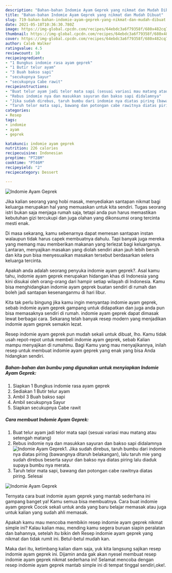 ```yaml
---
description: "Bahan-bahan Indomie Ayam Geprek yang nikmat dan Mudah Dibuat"
title: "Bahan-bahan Indomie Ayam Geprek yang nikmat dan Mudah Dibuat"
slug: 719-bahan-bahan-indomie-ayam-geprek-yang-nikmat-dan-mudah-dibuat
date: 2021-05-18T10:36:30.780Z
image: https://img-global.cpcdn.com/recipes/64ebdc3a6f79358f/680x482cq70/indomie-ayam-geprek-foto-resep-utama.jpg
thumbnail: https://img-global.cpcdn.com/recipes/64ebdc3a6f79358f/680x482cq70/indomie-ayam-geprek-foto-resep-utama.jpg
cover: https://img-global.cpcdn.com/recipes/64ebdc3a6f79358f/680x482cq70/indomie-ayam-geprek-foto-resep-utama.jpg
author: Caleb Walker
ratingvalue: 4.5
reviewcount: 10
recipeingredient:
- "1 Bungkus indomie rasa ayam geprek"
- "1 Butir telur ayam"
- "3 Buah bakso sapi"
- "secukupnya Sayur"
- "secukupnya Cabe rawit"
recipeinstructions:
- "Buat telur ayam jadi telor mata sapi (sesuai variasi mau matang atau setengah matang)"
- "Rebus indomie nya dan masukkan sayuran dan bakso sapi didalamnya"
- "Jika sudah direbus, taruh bumbu dari indomie nya diatas piring (bawangnya ditaruh belakangan), lalu taruh mie yang sudah direbus beserta sayur dan bakso nya diatas piring lalu diaduk supaya bumbu nya merata."
- "Taruh telor mata sapi, bawang dan potongan cabe rawitnya diatas piring. Selesai"
categories:
- Resep
tags:
- indomie
- ayam
- geprek

katakunci: indomie ayam geprek 
nutrition: 226 calories
recipecuisine: Indonesian
preptime: "PT28M"
cooktime: "PT46M"
recipeyield: "2"
recipecategory: Dessert

---
```



![Indomie Ayam Geprek](https://img-global.cpcdn.com/recipes/64ebdc3a6f79358f/680x482cq70/indomie-ayam-geprek-foto-resep-utama.jpg)

Jika kalian seorang yang hobi masak, menyediakan santapan nikmat bagi keluarga merupakan hal yang memuaskan untuk kita sendiri. Tugas seorang istri bukan saja menjaga rumah saja, tetapi anda pun harus memastikan kebutuhan gizi tercukupi dan juga olahan yang dikonsumsi orang tercinta mesti enak.

Di masa  sekarang, kamu sebenarnya dapat memesan santapan instan walaupun tidak harus capek membuatnya dahulu. Tapi banyak juga mereka yang memang mau memberikan makanan yang terlezat bagi keluarganya. Lantaran, menyajikan masakan yang diolah sendiri akan jauh lebih bersih dan kita pun bisa menyesuaikan masakan tersebut berdasarkan selera keluarga tercinta. 



Apakah anda adalah seorang penyuka indomie ayam geprek?. Asal kamu tahu, indomie ayam geprek merupakan hidangan khas di Indonesia yang kini disukai oleh orang-orang dari hampir setiap wilayah di Indonesia. Kamu bisa menghidangkan indomie ayam geprek buatan sendiri di rumah dan boleh jadi santapan kesenanganmu di hari libur.

Kita tak perlu bingung jika kamu ingin menyantap indomie ayam geprek, sebab indomie ayam geprek gampang untuk didapatkan dan juga anda pun bisa memasaknya sendiri di rumah. indomie ayam geprek dapat dimasak lewat berbagai cara. Sekarang telah banyak resep modern yang menjadikan indomie ayam geprek semakin lezat.

Resep indomie ayam geprek pun mudah sekali untuk dibuat, lho. Kamu tidak usah repot-repot untuk membeli indomie ayam geprek, sebab Kalian mampu menyajikan di rumahmu. Bagi Kamu yang mau menyajikannya, inilah resep untuk membuat indomie ayam geprek yang enak yang bisa Anda hidangkan sendiri.

<!--inarticleads1-->

##### Bahan-bahan dan bumbu yang digunakan untuk menyiapkan Indomie Ayam Geprek:

1. Siapkan 1 Bungkus indomie rasa ayam geprek
1. Sediakan 1 Butir telur ayam
1. Ambil 3 Buah bakso sapi
1. Ambil secukupnya Sayur
1. Siapkan secukupnya Cabe rawit




<!--inarticleads2-->

##### Cara membuat Indomie Ayam Geprek:

1. Buat telur ayam jadi telor mata sapi (sesuai variasi mau matang atau setengah matang)
1. Rebus indomie nya dan masukkan sayuran dan bakso sapi didalamnya
<img src="https://img-global.cpcdn.com/steps/2e5c4aa84599a37e/160x128cq70/indomie-ayam-geprek-langkah-memasak-2-foto.jpg" alt="Indomie Ayam Geprek">1. Jika sudah direbus, taruh bumbu dari indomie nya diatas piring (bawangnya ditaruh belakangan), lalu taruh mie yang sudah direbus beserta sayur dan bakso nya diatas piring lalu diaduk supaya bumbu nya merata.
1. Taruh telor mata sapi, bawang dan potongan cabe rawitnya diatas piring. Selesai
<img src="https://img-global.cpcdn.com/steps/8f5f86832c2896fb/160x128cq70/indomie-ayam-geprek-langkah-memasak-4-foto.jpg" alt="Indomie Ayam Geprek">



Ternyata cara buat indomie ayam geprek yang mantab sederhana ini gampang banget ya! Kamu semua bisa membuatnya. Cara buat indomie ayam geprek Cocok sekali untuk anda yang baru belajar memasak atau juga untuk kalian yang sudah ahli memasak.

Apakah kamu mau mencoba membikin resep indomie ayam geprek nikmat simple ini? Kalau kalian mau, mending kamu segera buruan siapin peralatan dan bahannya, setelah itu bikin deh Resep indomie ayam geprek yang nikmat dan tidak rumit ini. Betul-betul mudah kan. 

Maka dari itu, ketimbang kalian diam saja, yuk kita langsung sajikan resep indomie ayam geprek ini. Dijamin anda gak akan nyesel membuat resep indomie ayam geprek nikmat sederhana ini! Selamat mencoba dengan resep indomie ayam geprek mantab simple ini di tempat tinggal sendiri,oke!.

